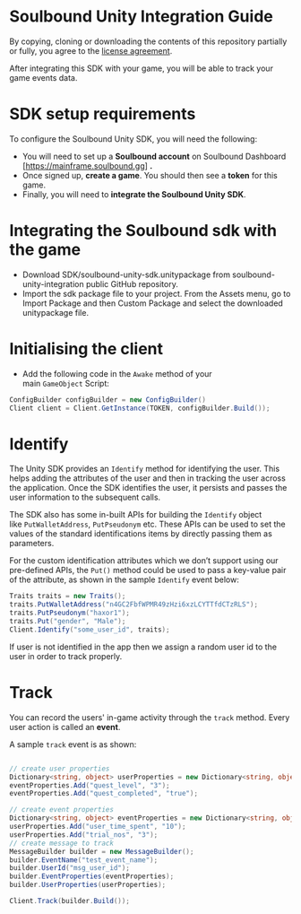 # Soulbound Unity Integration Guide

By copying, cloning or downloading the contents of this repository partially or fully, you agree to the [license agreement](Soulbound_SDK_Software_License_Agreement.pdf). 


After integrating this SDK with your game, you will be able to track your game events data. 


# **SDK setup requirements**

To configure the Soulbound Unity SDK, you will need the following:

- You will need to set up a **Soulbound account** on Soulbound Dashboard [https://mainframe.soulbound.gg] **.**
- Once signed up, **create a game**. You should then see a **token** for this game.
- Finally, you will need to **integrate the Soulbound Unity SDK**.

# **Integrating the Soulbound sdk with the game**

- Download SDK/soulbound-unity-sdk.unitypackage from soulbound-unity-integration public GitHub repository.
- Import the sdk package file to your project. From the Assets menu, go to Import Package and then Custom Package and select the downloaded unitypackage file. 

# **Initialising the client**

- Add the following code in the `Awake` method of your main `GameObject` Script:

```csharp
ConfigBuilder configBuilder = new ConfigBuilder()
Client client = Client.GetInstance(TOKEN, configBuilder.Build());
```

# **Identify**

The Unity SDK provides an `Identify` method for identifying the user. This helps adding the attributes of the user and then in tracking the user across the application. Once the SDK identifies the user, it persists and passes the user information to the subsequent calls.

The SDK also has some in-built APIs for building the `Identify` object like `PutWalletAddress`, `PutPseudonym` etc. These APIs can be used to set the values of the standard identifications items by directly passing them as parameters.

For the custom identification attributes which we don’t support using our pre-defined APIs, the `Put()` method could be used to pass a key-value pair of the attribute, as shown in the sample `Identify` event below:

```csharp
Traits traits = new Traits();
traits.PutWalletAddress("n4GC2FbfWPMR49zHzi6xzLCYTTfdCTzRLS");
traits.PutPseudonym("haxor1");
traits.Put("gender", "Male");
Client.Identify("some_user_id", traits);
```

If user is not identified in the app then we assign a random user id to the user in order to track properly.

# **Track**

You can record the users' in-game activity through the `track` method. Every user action is called an **event**.

A sample `track` event is as shown:

```csharp

// create user properties
Dictionary<string, object> userProperties = new Dictionary<string, object>();
eventProperties.Add("quest_level", "3");
eventProperties.Add("quest_completed", "true");

// create event properties
Dictionary<string, object> eventProperties = new Dictionary<string, object>();
userProperties.Add("user_time_spent", "10");
userProperties.Add("trial_nos", "3");
// create message to track
MessageBuilder builder = new MessageBuilder();
builder.EventName("test_event_name");
builder.UserId("msg_user_id");
builder.EventProperties(eventProperties);
builder.UserProperties(userProperties);

Client.Track(builder.Build());
```
